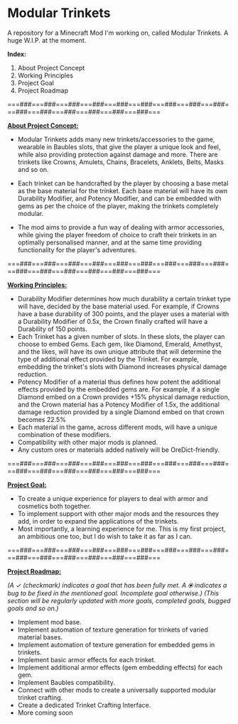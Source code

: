 <h1>Modular Trinkets</h1>

A repository for a Minecraft Mod I'm working on, called Modular Trinkets. A huge W.I.P. at the moment.

<b> Index: </b>

1) About Project Concept
2) Working Principles
3) Project Goal
4) Project Roadmap

===###===###===###===###===###===###===###===###===###===###===###===###===###===###===###===

**<u>About Project Concept:</u>**

- Modular Trinkets adds many new trinkets/accessories to the game, wearable in Baubles slots, that give the player a unique look and feel, while also providing protection against damage and more. There are trinkets like Crowns, Amulets, Chains, Bracelets, Anklets, Belts, Masks and so on.

- Each trinket can be handcrafted by the player by choosing a base metal as the base material for the trinket. Each base material will have its own Durability Modifier, and Potency Modifier, and can be embedded with gems as per the choice of the player, making the trinkets completely modular.

- The mod aims to provide a fun way of dealing with armor accessories, while giving the player freedom of choice to craft their trinkets in an optimally personalised manner, and at the same time providing functionality for the player's adventures.

===###===###===###===###===###===###===###===###===###===###===###===###===###===###===###===

<u><b>Working Principles:</b></u>

- Durability Modifier determines how much durability a certain trinket type will have, decided by the base material used. For example, if Crowns have a base durability of 300 points, and the player uses a material with a Durability Modifier of 0.5x, the Crown finally crafted will have a Durability of 150 points.
- Each Trinket has a given number of slots. In these slots, the player can choose to embed Gems. Each gem, like Diamond, Emerald, Amethyst, and the likes, will have its own unique attribute that will determine the type of additional effect provided by the Trinket. For example, embedding the trinket's slots with Diamond increases physical damage reduction.
- Potency Modifier of a material thus defines how potent the additional effects provided by the embedded gems are. For example, if a single Diamond embed on a Crown provides +15% physical damage reduction, and the Crown material has a Potency Modifier of 1.5x, the additional damage reduction provided by a single Diamond embed on that crown becomes 22.5%
- Each material in the game, across different mods, will have a unique combination of these modifiers.
- Compatibility with other major mods is planned.
- Any custom ores or materials added natively will be OreDict-friendly.

===###===###===###===###===###===###===###===###===###===###===###===###===###===###===###===

**<u>Project Goal:</u>**

- To create a unique experience for players to deal with armor and cosmetics both together.
- To implement support with other major mods and the resources they add, in order to expand the applications of the trinkets.
- Most importantly, a learning experience for me. This is my first project, an ambitious one too, but I do wish to take it as far as I can.

===###===###===###===###===###===###===###===###===###===###===###===###===###===###===###===

**<u>Project Roadmap:</u>**

_(A ✓ (checkmark) indicates a goal that has been fully met. A ⦿ indicates a bug to be fixed in the mentioned goal. Incomplete goal otherwise.) (This section will be regularly updated with more goals, completed goals, bugged goals and so on.)_

- Implement mod base.
- Implement automation of texture generation for trinkets of varied material bases.
- Implement automation of texture generation for embedded gems in trinkets.
- Implement basic armor effects for each trinket.
- Implement additional armor effects (gem embedding effects) for each gem.
- Implement Baubles compatibility.
- Connect with other mods to create a universally supported modular trinket crafting.
- Create a dedicated Trinket Crafting Interface.
- More coming soon